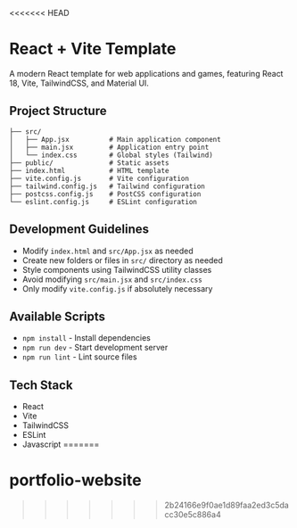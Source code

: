 <<<<<<< HEAD
# React + Vite Template

A modern React template for web applications and games, featuring React 18, Vite, TailwindCSS, and Material UI.

## Project Structure

```
├── src/
│   ├── App.jsx          # Main application component
│   ├── main.jsx         # Application entry point
│   └── index.css        # Global styles (Tailwind)
├── public/              # Static assets
├── index.html           # HTML template
├── vite.config.js       # Vite configuration
├── tailwind.config.js   # Tailwind configuration
├── postcss.config.js    # PostCSS configuration
└── eslint.config.js     # ESLint configuration
```

## Development Guidelines

- Modify `index.html` and `src/App.jsx` as needed
- Create new folders or files in `src/` directory as needed
- Style components using TailwindCSS utility classes
- Avoid modifying `src/main.jsx` and `src/index.css`
- Only modify `vite.config.js` if absolutely necessary

## Available Scripts
- `npm install` - Install dependencies
- `npm run dev` - Start development server
- `npm run lint` - Lint source files

## Tech Stack

- React
- Vite
- TailwindCSS
- ESLint
- Javascript
=======
# portfolio-website
>>>>>>> 2b24166e9f0ae1d89faa2ed3c5dacc30e5c886a4
